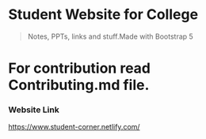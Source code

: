 # Student Website for College

> Notes, PPTs, links and stuff.Made with Bootstrap 5

# For contribution read Contributing.md file.

### Website Link
https://www.student-corner.netlify.com/
